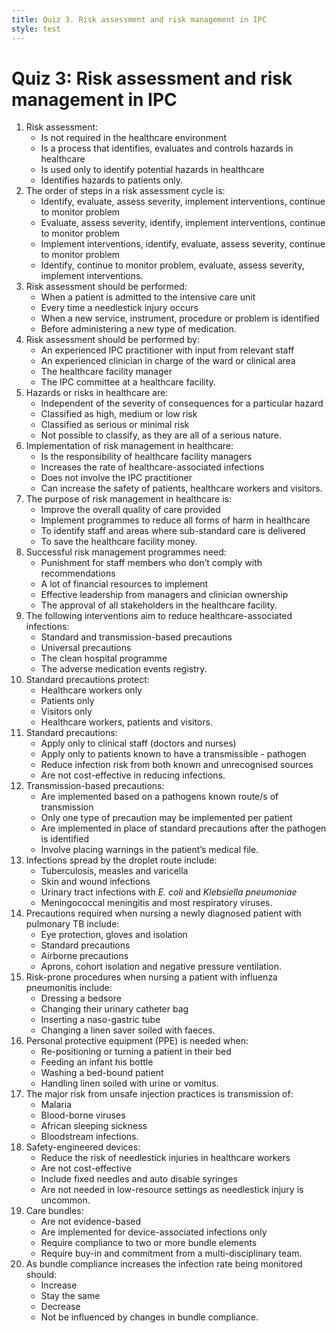 ```yaml
---
title: Quiz 3. Risk assessment and risk management in IPC 
style: test
---
```


# Quiz 3: Risk assessment and risk management in IPC 

1.	Risk assessment:
	-	Is not required in the healthcare environment
	+	Is a process that identifies, evaluates and controls hazards in healthcare
	-	Is used only to identify potential hazards in healthcare 
	-	Identifies hazards to patients only.  
2.	The order of steps in a risk assessment cycle is:
	+	Identify, evaluate, assess severity, implement interventions,  continue to monitor problem
	-	Evaluate, assess severity, identify, implement interventions, continue to monitor problem
	-	Implement interventions, identify, evaluate, assess severity, continue to monitor problem
	-	Identify, continue to monitor problem, evaluate, assess severity, implement interventions.
3.	Risk assessment should be performed:
	-	When a patient is admitted to the intensive care unit
	-	Every time a needlestick injury occurs 
	+	When a new service, instrument, procedure or problem is identified 
	-	Before administering a new type of medication.
4.	Risk assessment should be performed by: 
	+	An experienced IPC practitioner with input from relevant staff
	-	An experienced clinician in charge of the ward or clinical area 
	-	The healthcare facility manager 
	-	The IPC committee at a healthcare facility.
5.	Hazards or risks in healthcare are: 
	-	Independent of the severity of consequences for a particular hazard
	+	Classified as high, medium or low risk 
	-	Classified as serious or minimal risk 
	-	Not possible to classify, as they are all of a serious nature.
6.	Implementation of risk management in healthcare:
	-	Is the responsibility of healthcare facility managers
	-	Increases the rate of healthcare-associated infections 
	-	Does not involve the IPC practitioner 
	+	Can increase the safety of patients, healthcare workers and visitors. 
7.	The purpose of risk management in healthcare is: 
	+	Improve the overall quality of care provided
	-	Implement programmes to reduce all forms of harm in healthcare 
	-	To identify staff and areas where sub-standard care is delivered 
	-	To save the healthcare facility money.
8.	Successful risk management programmes need: 
	-	Punishment for staff members who don’t comply with recommendations 
	-	A lot of financial resources to implement 
	+	Effective leadership from managers and clinician ownership 
	-	The approval of all stakeholders in the healthcare facility.
9.	The following interventions aim to reduce healthcare-associated infections: 
	+	Standard and transmission-based precautions
	-	Universal precautions 
	-	The clean hospital programme 
	-	The adverse medication events registry.
10.	Standard precautions protect: 
	-	Healthcare workers only
	-	Patients only 
	-	Visitors only 
	+	Healthcare workers, patients and visitors.
11.	Standard precautions: 
	-	Apply only to clinical staff (doctors and nurses)
	-	Apply only to patients known to have a transmissible - pathogen 
	+	Reduce infection risk from both known and unrecognised sources 
	-	Are not cost-effective in reducing infections. 
12.	Transmission-based precautions: 
	+	Are implemented based on a pathogens known route/s of transmission
	-	Only one type of precaution may be implemented per patient 
	-	Are implemented in place of standard precautions after the pathogen is identified 
	-	Involve placing warnings in the patient’s medical file. 
13.	Infections spread by the droplet route include: 
	-	Tuberculosis, measles and varicella
	-	Skin and wound infections 
	-	Urinary tract infections with *E. coli* and *Klebsiella pneumoniae*
	+	Meningococcal meningitis and most respiratory viruses.
14.	Precautions required when nursing a newly diagnosed patient with pulmonary TB include: 
	-	Eye protection, gloves and isolation
	-	Standard precautions
	+	Airborne precautions
	-	Aprons, cohort isolation and negative pressure ventilation.
15.	Risk-prone procedures when nursing a patient with influenza pneumonitis include: 
	-	Dressing a bedsore
	-	Changing their urinary catheter bag 
	+	Inserting a naso-gastric tube 
	-	Changing a linen saver soiled with faeces.
16.	Personal protective equipment (PPE) is needed when:
	-	Re-positioning or turning a patient in their bed
	-	Feeding an infant his bottle
	-	Washing a bed-bound patient 
	+	Handling linen soiled with urine or vomitus.
17.	The major risk from unsafe injection practices is transmission of: 
	-	Malaria
	+	Blood-borne viruses 
	-	African sleeping sickness
	-	Bloodstream infections. 
18.	Safety-engineered devices: 
	+	Reduce the risk of needlestick injuries in healthcare workers
	-	Are not cost-effective  
	-	Include fixed needles and auto disable syringes
	-	Are not needed in low-resource settings as needlestick injury is uncommon.
19.	Care bundles: 
	-	Are not evidence-based 
	-	Are implemented for device-associated infections only  
	-	Require compliance to two or more bundle elements 
	+	Require buy-in and commitment from a multi-disciplinary team. 
20.	As bundle compliance increases the infection rate being monitored should: 
	-	Increase
	-	Stay the same 
	+	Decrease 
	-	Not be influenced by changes in bundle compliance. 
